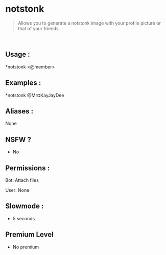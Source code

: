 # notstonk

> Allows you to generate a notstonk image with your profile picture or that of your friends.

<br>

## Usage :

*notstonk <@member>

## Examples :

*notstonk @Mr¤KayJayDee

## Aliases :

None

## NSFW ?

- No

## Permissions :

Bot: Attach files
<br>

User: None

## Slowmode :

- 5 seconds

## Premium Level

- No premium